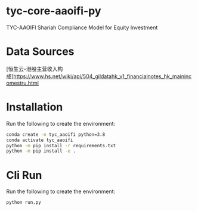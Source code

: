 # tyc-core-aaoifi-py
TYC-AAOIFI Shariah Compliance Model for Equity Investment

# Data Sources
[恒生云-港股主营收入构成]<https://www.hs.net/wiki/api/504_gildatahk_v1_financialnotes_hk_mainincomestru.html>

# Installation
Run the following to create the environment:

```bash
conda create -n tyc_aaoifi python=3.8
conda activate tyc_aaoifi
python -m pip install -r requirements.txt
python -m pip install -e .
```
# Cli Run
Run the following to create the environment:

```bash
python run.py
```
